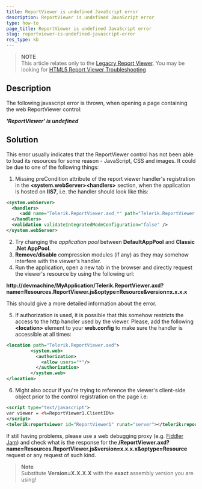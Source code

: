 ```yaml
---
title: ReportViewer is undefined JavaScript error
description: ReportViewer is undefined JavaScript error
type: how-to
page_title: ReportViewer is undefined JavaScript error
slug: reportviewer-is-undefined-javascript-error
res_type: kb
---
```


> **NOTE**
> <br/>
> This article relates only to the [Legacry Report Viewer](../asp-net-report-viewer). You may be looking for [HTML5 Report Viewer Troubleshooting](../html5-viewer-troubleshooting)

## Description 

The following javascript error is  thrown, when opening a page containing the web ReportViewer control:  
   
***'ReportViewer' is undefined***  
     
## Solution   

 This error usually indicates that the ReportViewer control has not been able to load its resources for some reason - JavaScript, CSS and images. It could be due to one of the following things:  
   
 
1. Missing preCondition attribute of the report viewer handler's registration in the **&lt;system.webServer&gt;&lt;handlers&gt;** section, when the application is hosted on **IIS7**, i.e. the handler should look like this:  

  ```xml
  <system.webServer>  
    <handlers>  
       <add name="Telerik.ReportViewer.axd_*" path="Telerik.ReportViewer.axd" verb="*" type="Telerik.ReportViewer.WebForms.HttpHandler, Telerik.ReportViewer.WebForms, Version=x.x.x.x, Culture=neutral, PublicKeyToken=a9d7983dfcc261be" preCondition="integratedMode"   />  
    </handlers>  
    <validation validateIntegratedModeConfiguration="false" />    
</system.webServer>  
  ``` 

2. Try changing the *application pool* between **DefaultAppPool** and **Classic .Net AppPool**.
3. **Remove/disable** compression modules (if any) as they may somehow interfere with the viewer's handler.
4. Run the application, open a new tab in the browser and directly request the viewer's resource by using the following url:  
   
 **http://devmachine/MyApplication/Telerik.ReportViewer.axd?name=Resources.ReportViewer.js&optype=Resource&version=x.x.x.x**  
   

 This should give a more detailed information about the error.

5. If authorization is used, it is possible that this somehow restricts the access to the http handler used by the viewer. Please, add the following **&lt;location&gt;** element to your **web.config** to make sure the handler is accessible at all times:  
   
 ```xml
 <location path="Telerik.ReportViewer.axd">   
          <system.web>  
            <authorization>  
              <allow users="*"/>   
            </authorization>  
          </system.web>  
 </location> 
 ```

6. Might also occur if you're trying to reference the viewer's client-side object prior to the control registration on the page i.e:  

  ```xml
  <script type="text/javascript"> 
var viewer = <%=ReportViewer1.ClientID%> 
</script> 
<telerik:reportviewer id="ReportViewer1" runat="server"></telerik:reportviewer> 
  ```  

 If still having problems, please use a web debugging proxy (e.g.  [Fiddler Jam](https://jam.getfiddler.com)) and check what is the response for the **/ReportViewer.axd?name=Resources.ReportViewer.js&version=x.x.x.x&optype=Resource** request or any request of such kind. 
   
 >**Note** 
 > <br/>
 >Substitute **Version=X.X.X.X** with the **exact** assembly version you are using!  


